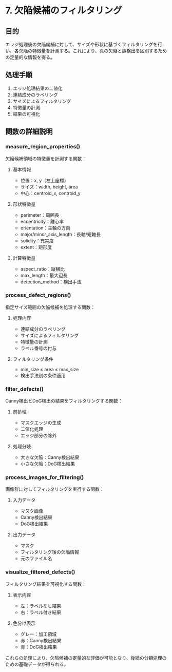 # 7. 欠陥候補のフィルタリング

## 目的
エッジ処理後の欠陥候補に対して、サイズや形状に基づくフィルタリングを行い、各欠陥の特徴量を計測する。これにより、真の欠陥と誤検出を区別するための定量的な情報を得る。

## 処理手順
1. エッジ処理結果の二値化
2. 連結成分のラベリング
3. サイズによるフィルタリング
4. 特徴量の計測
5. 結果の可視化

## 関数の詳細説明

### measure_region_properties()
欠陥候補領域の特徴量を計測する関数：

1. 基本情報
   - 位置：x, y（左上座標）
   - サイズ：width, height, area
   - 中心：centroid_x, centroid_y

2. 形状特徴量
   - perimeter：周囲長
   - eccentricity：離心率
   - orientation：主軸の方向
   - major/minor_axis_length：長軸/短軸長
   - solidity：充実度
   - extent：矩形度

3. 計算特徴量
   - aspect_ratio：縦横比
   - max_length：最大辺長
   - detection_method：検出手法

### process_defect_regions()
指定サイズ範囲の欠陥候補を処理する関数：

1. 処理内容
   - 連結成分のラベリング
   - サイズによるフィルタリング
   - 特徴量の計測
   - ラベル番号の付与

2. フィルタリング条件
   - min_size ≤ area ≤ max_size
   - 検出手法別の条件適用

### filter_defects()
Canny検出とDoG検出の結果をフィルタリングする関数：

1. 前処理
   - マスクエッジの生成
   - 二値化処理
   - エッジ部分の除外

2. 処理分岐
   - 大きな欠陥：Canny検出結果
   - 小さな欠陥：DoG検出結果

### process_images_for_filtering()
画像群に対してフィルタリングを実行する関数：

1. 入力データ
   - マスク画像
   - Canny検出結果
   - DoG検出結果

2. 出力データ
   - マスク
   - フィルタリング後の欠陥情報
   - 元のファイル名

### visualize_filtered_defects()
フィルタリング結果を可視化する関数：

1. 表示内容
   - 左：ラベルなし結果
   - 右：ラベル付き結果

2. 色分け表示
   - グレー：加工領域
   - 赤：Canny検出結果
   - 青：DoG検出結果

これらの処理により、欠陥候補の定量的な評価が可能となり、後続の分類処理のための基礎データが得られる。
